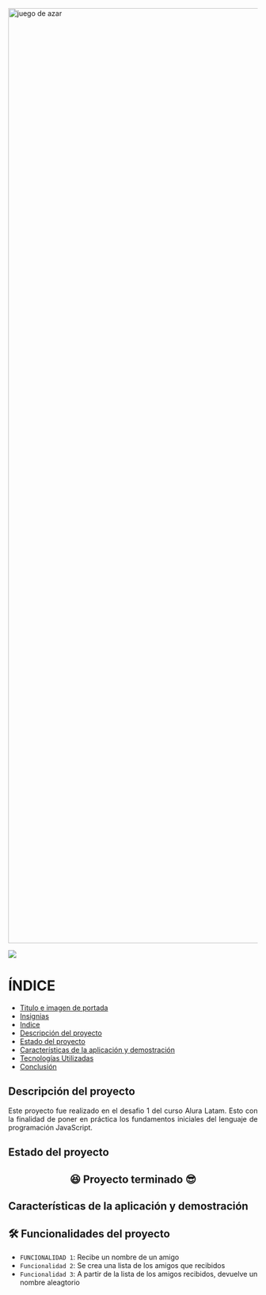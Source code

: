 <img width="3780" height="1890" alt="juego de azar" src="https://github.com/user-attachments/assets/26f46251-fb25-4f60-b168-3cce67e6df00" />
<p align= "left">
  <img src= "https://img.shields.io/badge/status-terminado-green">
</p>

# ÍNDICE

* [Titulo e imagen de portada](#titulo)
* [Insignias](#insignias)
* [Indice](#Indice)
* [Descripción del proyecto](#descripcion)
* [Estado del proyecto](#estado)
* [Características de la aplicación y demostración](#caracteristicas)
* [Tecnologías Utilizadas](#tecnologias)
* [Conclusión](#conclusion)

## Descripción del proyecto
<p align="justify">
Este proyecto fue realizado en el desafio 1 del curso Alura Latam. Esto con la finalidad de poner en práctica los fundamentos iniciales del lenguaje de programación JavaScript. 
</p>

## Estado del proyecto

<h2 align="center">
  😆 Proyecto terminado 😎
</h2>

## Características de la aplicación y demostración 

## 🛠️ Funcionalidades del proyecto
- `FUNCIONALIDAD 1`: Recibe un nombre de un amigo
- `Funcionalidad 2`: Se crea una lista de los amigos que recibidos
- `Funcionalidad 3`: A partir de la lista de los amigos recibidos, devuelve un nombre aleagtorio
